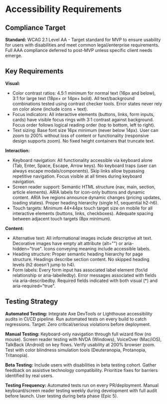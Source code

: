 # Accessibility Requirements

## Compliance Target

**Standard:** WCAG 2.1 Level AA - Target standard for MVP to ensure usability for users with disabilities and meet common legal/enterprise requirements. Full AAA compliance deferred to post-MVP unless specific client needs emerge.

## Key Requirements

**Visual:**

- Color contrast ratios: 4.5:1 minimum for normal text (16px and below), 3:1 for large text (18px+ or 14px+ bold). All text/background combinations tested using contrast checker tools. Error states never rely on color alone (include icons + text).
- Focus indicators: All interactive elements (buttons, links, form inputs, cards) have visible focus rings with 3:1 contrast against background. Focus order follows logical reading order (top to bottom, left to right).
- Text sizing: Base font size 16px minimum (never below 14px). User can zoom to 200% without loss of content or functionality (responsive design supports zoom). No fixed height containers that truncate text.

**Interaction:**

- Keyboard navigation: All functionality accessible via keyboard alone (Tab, Enter, Space, Escape, Arrow keys). No keyboard traps (user can always escape modals/components). Skip links allow bypassing repetitive navigation. Focus visible at all times during keyboard navigation.
- Screen reader support: Semantic HTML structure (nav, main, section, article elements). ARIA labels for icon-only buttons and dynamic content. ARIA live regions announce dynamic changes (pricing updates, loading states). Proper heading hierarchy (single h1, sequential h2-h6).
- Touch targets: Minimum 44×44px touch target size on mobile for all interactive elements (buttons, links, checkboxes). Adequate spacing between adjacent touch targets (8px minimum).

**Content:**

- Alternative text: All informational images include descriptive alt text. Decorative images have empty alt attribute (alt="") or aria-hidden="true". Icons conveying meaning include accessible labels.
- Heading structure: Proper semantic heading hierarchy for page structure. Headings describe section content. No skipped heading levels (h2 doesn't jump to h4).
- Form labels: Every form input has associated label element (for/id relationship or aria-labelledby). Error messages associated with fields via aria-describedby. Required fields indicated with both visual (\*) and aria-required="true".

## Testing Strategy

**Automated Testing:** Integrate Axe DevTools or Lighthouse accessibility audits in CI/CD pipeline. Run automated tests on every build to catch regressions. Target: Zero critical/serious violations before deployment.

**Manual Testing:** Keyboard-only navigation through full wizard flow (no mouse). Screen reader testing with NVDA (Windows), VoiceOver (Mac/iOS), TalkBack (Android) on key flows. Verify usability at 200% browser zoom. Test with color blindness simulation tools (Deuteranopia, Protanopia, Tritanopia).

**Beta Testing:** Include users with disabilities in beta testing cohort. Gather feedback on assistive technology compatibility. Prioritize fixes for barriers identified by real users.

**Testing Frequency:** Automated tests run on every PR/deployment. Manual keyboard/screen reader testing weekly during development with full audit before launch. User testing during beta phase (Epic 5).
